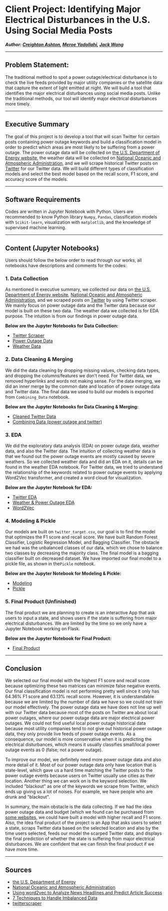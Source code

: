 # Client Project: Identifying Major Electrical Disturbances in the U.S. Using Social Media Posts

***Author: [Creighton Ashton](https://www.linkedin.com/in/creightonashton/), [Meroe Yadollahi](https://www.linkedin.com/in/meroe-yadollahi/), [Jack Wang](https://www.linkedin.com/in/jackweijiawang/)***

---

## Problem Statement: 

The traditional method to spot a power outage/electrical disturbance is to check the live feeds provided by major utility companies or the satellite data that capture the extent of light emitted at night. We will build a tool that identifies the major electrical disturbances using social media posts. Unlike the traditional methods, our tool will identify major electrical disturbances more timely.

---

## Executive Summary

The goal of this project is to develop a tool that will scan Twitter for certain posts containing power outage keywords and build a classification model in order to predict which areas are most likely to be suffering from a power outage. The power outage data will be collected on [the U.S. Department of Energy website](https://www.oe.netl.doe.gov/OE417_annual_summary.aspx), the weather data will be collected on [National Oceanic and Atmospheric Administration](https://www.ncdc.noaa.gov/data-access/severe-weather), and we will scrape historical Twitter posts on [Twitter](https://twitter.com) for our Twitter data. We will build different types of classification models and select the best model based on the recall score, F1 score, and accuracy score of the models.

---

## Software Requirements

Codes are written in Jupyter Notebook with Python. Users are recommended to know Python library `Numpy`, `Pandas`, classification models with `Scikit-learn`, visualization with `matplotlib`, and the knowledge of supervised machine learning.

---

## Content (Jupyter Notebooks)

Users should follow the below order to read through our works, all notebooks have descriptions and comments for the codes:

### 1. Data Collection

As mentioned in executive summary, we collected our data on [the U.S. Department of Energy website](https://www.oe.netl.doe.gov/OE417_annual_summary.aspx), [National Oceanic and Atmospheric Administration](https://www.ncdc.noaa.gov/data-access/severe-weather), and we scraped posts on [Twitter](https://twitter.com) by using Twitter scraper. We mainly focus on power outage data and the Twitter data because our model is built on these two data. The weather data we collected is for EDA purpose. The intuition is from our findings in power outage data. 

**Below are the Jupyter Notebooks for Data Collection:**
- [Twitter Scraper](./Code/Twitter_Scraper.ipynb)
- [Power Outage Data](./Code/power-outage-data.ipynb)
- [Weather Data](./Code/Weather_Data.ipynb)

### 2. Data Cleaning & Merging

We did the data cleaning by dropping missing values, checking data types, and dropping the columns/features we don't need. For Twitter data, we removed hyperlinks and words not making sense. For the data merging, we did an inner merge by the common date and location of power outage data and Twitter data. The final data we used to build our models is exported from `Combining_Data` notebook.

**Below are the Jupyter Notebooks for Data Cleaning & Merging:**
- [Cleaned Twitter Data](./Code/twitter_cleaning.ipynb)
- [Combining Data (power outage and twitter)](./Code/Combining_Data.ipynb)

### 3. EDA

We did the exploratory data analysis (EDA) on power outage data, weather data, and also the Twitter data. The intuition of collecting weather data is that we found out the power outage events are mostly caused by severe weathers. So we collected weather data and did an EDA on it, details can be found in the weather EDA notebook. For Twitter data, we tried to understand the relationship of the keywords related to power outage events by applying Word2Vec transformer, and created a word cloud for visualization.

**Below are the Jupyter Notebook for EDA:**
- [Twitter EDA](./Code/Twitter_EDA.ipynb)
- [Weather & Power Outage EDA](./Code/Weather_PowerOutage_EDA.ipynb)
- [Word2Vec](./Code/Word2Vec.ipynb)


### 4. Modeling & Pickle

Our models are built on `twitter_target.csv`, our goal is to find the model that optimizes the F1 score and recall score. We have built Random Forest Classifier, Logistic Regression Model, and Bagging Classifier. The obstacle we had was the unbalanced classes of our data, which we chose to balance two classes by decreasing the majority class. The final model is a bagging classifier built on decreased dataset. We have imported our final model to a pickle file, as shown in the`Pickle` notebook.

**Below are the Jupyter Notebook for Modeling & Pickle:**
- [Modeling](./Code/Modeling.ipynb)
- [Pickle](./Code/Pickle.ipynb)

### 5. Final Product (Unfinished)

The final product we are planning to create is an interactive App that ask users to input a state, and shows users if the state is suffering from major electrical disturbances. We are limited by the time so we only have a Jupyter Notebook working on Flask.

**Below are the Jupyter Notebook for Final Product:**
- [Final Product](./Code/App_development.ipynb)

---

## Conclusion

We selected our final model with the highest F1 score and recall score because optimizing these two matrices can minimize false negative events. Our final classification model is not performing pretty well since it only has 64.36% F1 score and 63.13% recall score. However, it is understandable because we are limited by the number of data we have so we could not train our model effectively. The power outage data we have does not line up well with our Twitter data because most of the posts on Twitter are about local power outages, where our power outage data are major electrical power outages. We could not find useful local power outage historical data because most utility companies tend to not give out historical power outage data, they only provide live feeds of power outage events. As a consequence, our model is more conservative when it is predicting the electrical disturbances, which means it usually classifies small/local power outage events as 0 (false; not a power outage).

To improve our model, we definitely need more power outage data and also more detail of it. Most of our power outage data only have location that is state-level, which gave us a hard time matching the Twitter posts to the power outage events because users on Twitter usually use cities as their location. Another thing we can work on is the keyword selection. We included "blackout" as one of the keywords we scrape from Twitter, which ends up giving us a lot of noises. For example, we have people who are drunk and "blackout".

In summary, the main obstacle is the data collecting. If we had the idea power outage data and budget (which we found can be purchased from [some websites](https://poweroutage.us/products), we could have built a model with higher recall and F1 score. Also, the idea final product of the project is an App that asks users to select a state, scraps Twitter data based on the selected location and also by the time users selected, feeds our model the scarped Twitter data, and displays the final prediction of whether the state is suffering from major electrical disturbances. We are confident that we can finish the final product if we have more time.

---

## Sources

- [the U.S. Department of Energy](https://www.oe.netl.doe.gov/OE417_annual_summary.aspx)
- [National Oceanic and Atmospheric Administration](https://www.ncdc.noaa.gov/data-access/severe-weather)
- [Using word2vec to Analyze News Headlines and Predict Article Success](https://towardsdatascience.com/using-word2vec-to-analyze-news-headlines-and-predict-article-success-cdeda5f14751)
- [7 Techniques to Handle Imbalanced Data](https://www.kdnuggets.com/2017/06/7-techniques-handle-imbalanced-data.html)
- [twitterscraper](https://github.com/taspinar/twitterscraper)